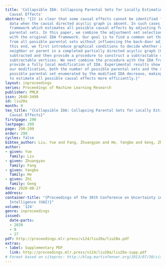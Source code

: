 ```yaml
---
title: 'Collapsible IDA: Collapsing Parental Sets for Locally Estimating Possible
  Causal Effects'
abstract: "{It is clear that some causal effects cannot be identified from observational
  data when the causal directed acyclic graph is absent. In such cases, IDA is a useful
  framework which estimates all possible causal effects by adjusting for all possible
  parental sets. In this paper, we combine the adjustment set selection procedure
  with the original IDA framework. Our goal is to find a common set that can be subtracted
  from all possible parental sets without influencing the back-door adjustment. To
  this end, we first introduce graphical conditions to decide whether a treatment’s
  neighbor or parent in a completed partially directed acyclic graph (CPDAG) can be
  subtracted and then provide a procedure to construct a subtractable set from those
  subtractable vertices. We next combine the procedure with the IDA framework and
  provide a fully local modification of IDA. Experimental results show that, with
  our modification, both the number of possible parental sets and the size of each
  possible parental set enumerated by the modified IDA decrease, making it possible
  to estimate all possible causal effects more efficiently.}"
layout: inproceedings
series: Proceedings of Machine Learning Research
publisher: PMLR
issn: 2640-3498
id: liu20a
month: 0
tex_title: "{Collapsible IDA: Collapsing Parental Sets for Locally Estimating Possible
  Causal Effects}"
firstpage: 290
lastpage: 299
page: 290-299
order: 290
cycles: false
bibtex_author: Liu, Yue and Fang, Zhuangyan and He, Yangbo and Geng, Zhi
author:
- given: Yue
  family: Liu
- given: Zhuangyan
  family: Fang
- given: Yangbo
  family: He
- given: Zhi
  family: Geng
date: 2020-08-27
address: 
container-title: "{Proceedings of the 36th Conference on Uncertainty in Artificial
  Intelligence (UAI)}"
volume: '124'
genre: inproceedings
issued:
  date-parts:
  - 2020
  - 8
  - 27
pdf: http://proceedings.mlr.press/v124/liu20a/liu20a.pdf
extras:
- label: Supplementary PDF
  link: http://proceedings.mlr.press/v124/liu20a/liu20a-supp.pdf
# Format based on citeproc: http://blog.martinfenner.org/2013/07/30/citeproc-yaml-for-bibliographies/
---
```

